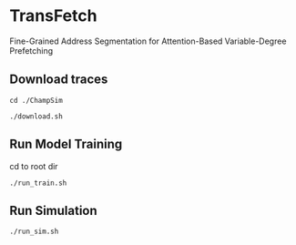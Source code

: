 # TransFetch
Fine-Grained Address Segmentation for Attention-Based Variable-Degree Prefetching

## Download traces

`cd ./ChampSim`

`./download.sh`

## Run Model Training

cd to root dir

`./run_train.sh`

## Run Simulation

`./run_sim.sh`

